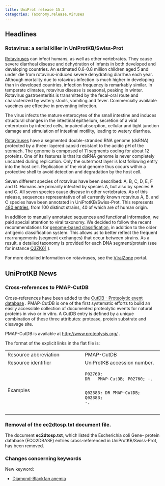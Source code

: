 ```yaml
---
title: UniProt release 15.3
categories: Taxonomy,release,Viruses
---
```


## Headlines

### Rotavirus: a serial killer in UniProtKB/Swiss-Prot

[Rotaviruses](http://www.who.int/vaccine_research/diseases/diarrhoeal/en/index5.html) can infect humans, as well as other vertebrates. They cause severe diarrheal disease and dehydration of infants in both developed and developing countries. An estimated 0.6-0.8 million children aged 5 and under die from rotavirus-induced severe dehydrating diarrhea each year. Although mortality due to rotavirus infection is much higher in developing than in developed countries, infection frequency is remarkably similar. In temperate climates, rotavirus disease is seasonal, peaking in winter. Rotavirus gastroenteritis is transmitted by the fecal-oral route and characterized by watery stools, vomiting and fever. Commercially available vaccines are effective in preventing infection.

The virus infects the mature enterocytes of the small intestine and induces structural changes in the intestinal epithelium, secretion of a viral enterotoxin by infected cells, impaired absorption, cellular and tight junction damage and stimulation of intestinal motility, leading to watery diarrhea.

[Rotaviruses](http://viralzone.expasy.org/all_by_species/107.html) have a segmented double-stranded RNA genome (dsRNA) protected by a three- layered capsid resistant to the acidic pH of the stomach. The genome is composed of 11 segments coding for about 12 proteins. One of its features is that its dsRNA genome is never completely uncoated during replication. Only the outermost layer is lost following entry into the host cell. Replication of the viral genome thus occurs within a protective shell to avoid detection and degradation by the host cell.

Seven different species of rotavirus have been described: A, B, C, D, E, F and G. Humans are primarily infected by species A, but also by species B and C. All seven species cause disease in other vertebrates. As of this release, sequences representative of all currently known rotavirus A, B, and C species have been annotated in UniProtKB/Swiss-Prot. This represents [480 entries](http://www.uniprot.org/uniprot/?query=organism:rotavirus+AND+reviewed:yes), from 100 distinct strains, 40 of which are of human origin.

In addition to manually annotated sequences and functional information, we paid special attention to viral taxonomy. We decided to follow the recent recommendations for [genome-based classification](http://www.ncbi.nlm.nih.gov/pubmed/18604469,18216098?report=DocSum), in addition to the older antigenic classification system. This allows us to better reflect the frequent rearrangements (segment exchanges) that occur between strains. As a result, a detailed taxonomy is provided for each DNA segment/protein (see for instance [Q3ZK61](http://www.uniprot.org/uniprot/Q3ZK61#section_name) ).

For more detailed information on rotaviruses, see the [ViralZone](http://viralzone.expasy.org/all_by_species/107.html) portal.

## UniProtKB News

### Cross-references to PMAP-CutDB

Cross-references have been added to the [CutDB - Proteolytic event database](http://www.proteolysis.org/) . PMAP-CutDB is one of the first systematic efforts to build an easily accessible collection of documented proteolytic events for natural proteins in vivo or in vitro. A CutDB entry is defined by a unique combination of these three attributes: protease, protein substrate and cleavage site.

PMAP-CutDB is available at <http://www.proteolysis.org/> .

The format of the explicit links in the flat file is:

<table><colgroup><col style="width: 50%" /><col style="width: 50%" /></colgroup><tbody><tr class="odd"><td>Resource abbreviation</td><td>PMAP-CutDB</td></tr><tr class="even"><td>Resource identifier</td><td>UniProtKB accession number.</td></tr><tr class="odd"><td>Examples</td><td><pre><code>P02760:
DR   PMAP-CutDB; P02760; -.

Q02383:
DR   PMAP-CutDB; Q02383; -.</code></pre></td></tr></tbody></table>

### Removal of the ec2dtosp.txt document file.

The document **ec2dtosp.txt**, which listed the Escherichia coli Gene- protein database (ECO2DBASE) entries cross-referenced in UniProtKB/Swiss-Prot, has been removed.

### Changes concerning keywords

New keyword:

-   [Diamond-Blackfan anemia](http://www.uniprot.org/keywords/KW-1024)

